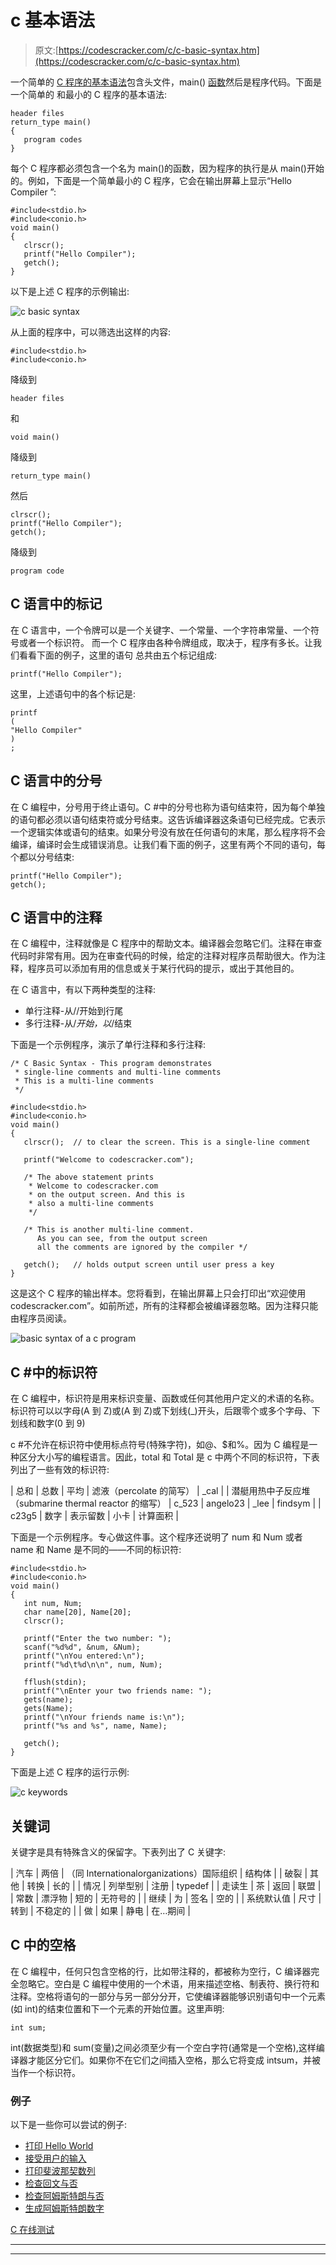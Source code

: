 # c 基本语法

> 原文:[https://codescracker.com/c/c-basic-syntax.htm](https://codescracker.com/c/c-basic-syntax.htm)

一个简单的 [C 程序的基本语法](/c/program/c-programming-examples.htm)包含头文件，main() [函数](/c/c-functions.htm)然后是程序代码。下面是一个简单的 和最小的 C 程序的基本语法:

```
header files
return_type main()
{
   program codes
}
```

每个 C 程序都必须包含一个名为 main()的函数，因为程序的执行是从 main()开始的。例如，下面是一个简单最小的 C 程序，它会在输出屏幕上显示“Hello Compiler ”:

```
#include<stdio.h>
#include<conio.h>
void main()
{
   clrscr();
   printf("Hello Compiler");
   getch();
}
```

以下是上述 C 程序的示例输出:

![c basic syntax](../Images/5d378d07a349c8ef4b0bf11a25ca5ede.png)

从上面的程序中，可以筛选出这样的内容:

```
#include<stdio.h>
#include<conio.h>
```

降级到

```
header files
```

和

```
void main()
```

降级到

```
return_type main()
```

然后

```
clrscr();
printf("Hello Compiler");
getch();
```

降级到

```
program code
```

## C 语言中的标记

在 C 语言中，一个令牌可以是一个关键字、一个常量、一个字符串常量、一个符号或者一个标识符。 而一个 C 程序由各种令牌组成，取决于，程序有多长。让我们看看下面的例子，这里的语句 总共由五个标记组成:

```
printf("Hello Compiler");
```

这里，上述语句中的各个标记是:

```
printf
(
"Hello Compiler"
)
;
```

## C 语言中的分号

在 C 编程中，分号用于终止语句。C #中的分号也称为语句结束符，因为每个单独的语句都必须以语句结束符或分号结束。这告诉编译器这条语句已经完成。它表示一个逻辑实体或语句的结束。如果分号没有放在任何语句的末尾，那么程序将不会编译，编译时会生成错误消息。让我们看下面的例子，这里有两个不同的语句，每个都以分号结束:

```
printf("Hello Compiler");
getch();
```

## C 语言中的注释

在 C 编程中，注释就像是 C 程序中的帮助文本。编译器会忽略它们。注释在审查代码时非常有用。因为在审查代码的时候，给定的注释对程序员帮助很大。作为注释，程序员可以添加有用的信息或关于某行代码的提示，或出于其他目的。

在 C 语言中，有以下两种类型的注释:

*   单行注释-从//开始到行尾
*   多行注释-从/*开始，以*/结束

下面是一个示例程序，演示了单行注释和多行注释:

```
/* C Basic Syntax - This program demonstrates
 * single-line comments and multi-line comments
 * This is a multi-line comments
 */

#include<stdio.h>
#include<conio.h>
void main()
{
   clrscr();  // to clear the screen. This is a single-line comment

   printf("Welcome to codescracker.com");

   /* The above statement prints
    * Welcome to codescracker.com
    * on the output screen. And this is
    * also a multi-line comments 
    */

   /* This is another multi-line comment.
      As you can see, from the output screen
      all the comments are ignored by the compiler */

   getch();   // holds output screen until user press a key
}
```

这是这个 C 程序的输出样本。您将看到，在输出屏幕上只会打印出“欢迎使用 codescracker.com”。如前所述，所有的注释都会被编译器忽略。因为注释只能由程序员阅读。

![basic syntax of a c program](../Images/fd47640e6bd07121f20ea7f19b5ffa7c.png)

## C #中的标识符

在 C 编程中，标识符是用来标识变量、函数或任何其他用户定义的术语的名称。标识符可以以字母(A 到 Z)或(A 到 Z)或下划线(_)开头，后跟零个或多个字母、下划线和数字(0 到 9)

c #不允许在标识符中使用标点符号(特殊字符)，如@、$和%。因为 C 编程是一种区分大小写的编程语言。因此，total 和 Total 是 c 中两个不同的标识符，下表列出了一些有效的标识符:

| 总和 | 总数 | 平均 | 滤液（percolate 的简写） | _cal |
| 潜艇用热中子反应堆（submarine thermal reactor 的缩写） | c_523 | angelo23 | _lee | findsym |
| c23g5 | 数字 | 表示留数 | 小卡 | 计算面积 |

下面是一个示例程序。专心做这件事。这个程序还说明了 num 和 Num 或者 name 和 Name 是不同的——不同的标识符:

```
#include<stdio.h>
#include<conio.h>
void main()
{
   int num, Num;
   char name[20], Name[20];
   clrscr();

   printf("Enter the two number: ");
   scanf("%d%d", &num, &Num);
   printf("\nYou entered:\n");
   printf("%d\t%d\n\n", num, Num);

   fflush(stdin);
   printf("\nEnter your two friends name: ");
   gets(name);
   gets(Name);
   printf("\nYour friends name is:\n");
   printf("%s and %s", name, Name);

   getch();
}
```

下面是上述 C 程序的运行示例:

![c keywords](../Images/eb07388a614e3775ed9eb5a76cb15c3a.png)

## 关键词

关键字是具有特殊含义的保留字。下表列出了 C 关键字:

| 汽车 | 两倍 | （同 Internationalorganizations）国际组织 | 结构体 |
| 破裂 | 其他 | 转换 | 长的 |
| 情况 | 列举型别 | 注册 | typedef |
| 走读生 | 茶 | 返回 | 联盟 |
| 常数 | 漂浮物 | 短的 | 无符号的 |
| 继续 | 为 | 签名 | 空的 |
| 系统默认值 | 尺寸 | 转到 | 不稳定的 |
| 做 | 如果 | 静电 | 在…期间 |

## C 中的空格

在 C 编程中，任何只包含空格的行，比如带注释的，都被称为空行，C 编译器完全忽略它。空白是 C 编程中使用的一个术语，用来描述空格、制表符、换行符和注释。空格将语句的一部分与另一部分分开，它使编译器能够识别语句中一个元素(如 int)的结束位置和下一个元素的开始位置。这里声明:

```
int sum;
```

int(数据类型)和 sum(变量)之间必须至少有一个空白字符(通常是一个空格),这样编译器才能区分它们。如果你不在它们之间插入空格，那么它将变成 intsum，并被当作一个标识符。

### 例子

以下是一些你可以尝试的例子:

*   [打印 Hello World](/c/program/c-program-print-hello-world.htm)
*   [接受用户的输入](/c/program/c-program-receive-input.htm)
*   [打印斐波那契数列](/c/program/c-program-print-fabonacci-series.htm)
*   [检查回文与否](/c/program/c-program-palindrome-number.htm)
*   [检查阿姆斯特朗与否](/c/program/c-program-find-armstrong-number.htm)
*   [生成阿姆斯特朗数字](/c/program/c-program-generate-armstrong-number.htm)

[C 在线测试](/exam/showtest.php?subid=2)

* * *

* * *